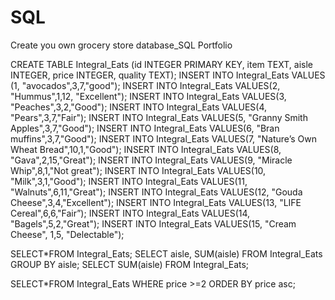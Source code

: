 # SQL
Create you own grocery store database_SQL Portfolio

CREATE TABLE Integral_Eats (id INTEGER PRIMARY KEY, item TEXT, aisle INTEGER, price INTEGER, quality TEXT);
INSERT INTO Integral_Eats VALUES
 (1, "avocados",3,7,"good");
INSERT INTO Integral_Eats VALUES(2, "Hummus",1,12, "Excellent");
INSERT INTO Integral_Eats VALUES(3, "Peaches",3,2,"Good");
INSERT INTO Integral_Eats VALUES(4, "Pears",3,7,"Fair");
INSERT INTO Integral_Eats VALUES(5, "Granny Smith Apples",3,7,"Good");
INSERT INTO Integral_Eats VALUES(6, "Bran muffins",3,7,"Good");
INSERT INTO Integral_Eats VALUES(7, "Nature’s Own Wheat Bread",10,1,"Good");
INSERT INTO Integral_Eats VALUES(8, "Gava",2,15,"Great");
INSERT INTO Integral_Eats VALUES(9, "Miracle Whip",8,1,"Not great");
INSERT INTO Integral_Eats VALUES(10, "Milk",3,1,"Good");
INSERT INTO Integral_Eats VALUES(11, "Walnuts",6,11,"Great");
INSERT INTO Integral_Eats VALUES(12, "Gouda Cheese",3,4,"Excellent");
INSERT INTO Integral_Eats VALUES(13, "LIFE Cereal",6,6,"Fair”);
INSERT INTO Integral_Eats VALUES(14, "Bagels",5,2,"Great");
INSERT INTO Integral_Eats VALUES(15, "Cream Cheese", 1,5, "Delectable");

SELECT*FROM Integral_Eats;
SELECT aisle, SUM(aisle) FROM Integral_Eats GROUP BY aisle;
SELECT SUM(aisle) FROM Integral_Eats;

SELECT*FROM Integral_Eats WHERE price >=2 ORDER BY price asc;
